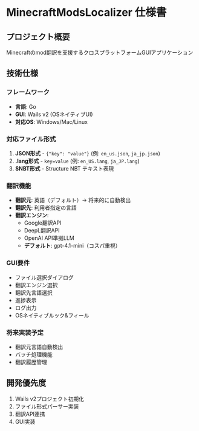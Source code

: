 # MinecraftModsLocalizer 仕様書

## プロジェクト概要
Minecraftのmod翻訳を支援するクロスプラットフォームGUIアプリケーション

## 技術仕様

### フレームワーク
- **言語**: Go
- **GUI**: Wails v2 (OSネイティブUI)
- **対応OS**: Windows/Mac/Linux

### 対応ファイル形式
1. **JSON形式** - `{"key": "value"}` (例: `en_us.json`, `ja_jp.json`)
2. **.lang形式** - `key=value` (例: `en_US.lang`, `ja_JP.lang`)
3. **SNBT形式** - Structure NBT テキスト表現

### 翻訳機能
- **翻訳元**: 英語（デフォルト）→ 将来的に自動検出
- **翻訳先**: 利用者指定の言語
- **翻訳エンジン**:
  - Google翻訳API
  - DeepL翻訳API
  - OpenAI API準拠LLM
  - **デフォルト**: gpt-4.1-mini（コスパ重視）

### GUI要件
- ファイル選択ダイアログ
- 翻訳エンジン選択
- 翻訳先言語選択
- 進捗表示
- ログ出力
- OSネイティブルック&フィール

### 将来実装予定
- 翻訳元言語自動検出
- バッチ処理機能
- 翻訳履歴管理

## 開発優先度
1. Wails v2プロジェクト初期化
2. ファイル形式パーサー実装
3. 翻訳API連携
4. GUI実装